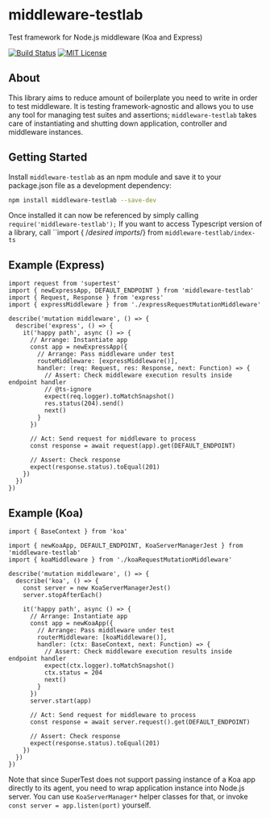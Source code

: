 # middleware-testlab

Test framework for Node.js middleware (Koa and Express)

[![Build Status][travis-badge]][travis]
[![MIT License][license-badge]][license]

[travis-badge]: https://travis-ci.org/kibertoad/middleware-testlab.svg?branch=master
[travis]: https://travis-ci.org/kibertoad/middleware-testlab
[license-badge]: https://img.shields.io/badge/license-MIT-blue.svg?style=flat-square
[license]: https://github.com/kibertoad/middleware-testlab/blob/master/LICENSE

## About

This library aims to reduce amount of boilerplate you need to write in order to test middleware.
It is testing framework-agnostic and allows you to use any tool for managing test suites and assertions;
`middleware-testlab` takes care of instantiating and shutting down application, controller and middleware instances.

## Getting Started

Install `middleware-testlab` as an npm module and save it to your package.json file as a development dependency:

```bash
npm install middleware-testlab --save-dev
```

  Once installed it can now be referenced by simply calling ```require('middleware-testlab');```
  If you want to access Typescript version of a library, call ``import { /*desired imports*/} from `middleware-testlab/index-ts`

## Example (Express)

```
import request from 'supertest'
import { newExpressApp, DEFAULT_ENDPOINT } from 'middleware-testlab'
import { Request, Response } from 'express'
import { expressMiddleware } from './expressRequestMutationMiddleware'

describe('mutation middleware', () => {
  describe('express', () => {
    it('happy path', async () => {
      // Arrange: Instantiate app    
      const app = newExpressApp({
        // Arrange: Pass middleware under test
        routeMiddleware: [expressMiddleware()],
        handler: (req: Request, res: Response, next: Function) => {
          // Assert: Check middleware execution results inside endpoint handler
          // @ts-ignore
          expect(req.logger).toMatchSnapshot()
          res.status(204).send()
          next()
        }
      })      

      // Act: Send request for middleware to process
      const response = await request(app).get(DEFAULT_ENDPOINT)

      // Assert: Check response
      expect(response.status).toEqual(201)
    })
  })
})
```

## Example (Koa)

```
import { BaseContext } from 'koa'

import { newKoaApp, DEFAULT_ENDPOINT, KoaServerManagerJest } from 'middleware-testlab'
import { koaMiddleware } from './koaRequestMutationMiddleware'

describe('mutation middleware', () => {
  describe('koa', () => {
    const server = new KoaServerManagerJest()
    server.stopAfterEach()

    it('happy path', async () => {
      // Arrange: Instantiate app 
      const app = newKoaApp({
        // Arrange: Pass middleware under test
        routerMiddleware: [koaMiddleware()],
        handler: (ctx: BaseContext, next: Function) => {
          // Assert: Check middleware execution results inside endpoint handler        
          expect(ctx.logger).toMatchSnapshot()
          ctx.status = 204
          next()
        }
      })      
      server.start(app)

      // Act: Send request for middleware to process
      const response = await server.request().get(DEFAULT_ENDPOINT)

      // Assert: Check response
      expect(response.status).toEqual(201)
    })
  })
})
```

Note that since SuperTest does not support passing instance of a Koa app directly to
its agent, you need to wrap application instance into Node.js server. You can use
`KoaServerManager*` helper classes for that, or invoke `const server = app.listen(port)` yourself.
